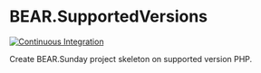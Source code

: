 # BEAR.SupportedVersions

[![Continuous Integration](https://github.com/bearsunday/BEAR.SupportedVersions/actions/workflows/continuous-integration.yml/badge.svg)](https://github.com/bearsunday/BEAR.SupportedVersions/actions/workflows/continuous-integration.yml)

Create BEAR.Sunday project skeleton on supported version PHP.
